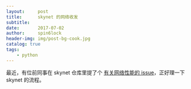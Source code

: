 ```yaml
---
layout:     post
title:      skynet 的网络收发
subtitle:   
date:       2017-07-02
author:     spin6lock
header-img: img/post-bg-cook.jpg
catalog: true
tags:
    - python
---
```

最近，有位前同事在 skynet 仓库里提了个 [ 有关网络性能的 issue](https://github.com/cloudwu/skynet/issues/646)，正好理一下 skynet 的流程。
